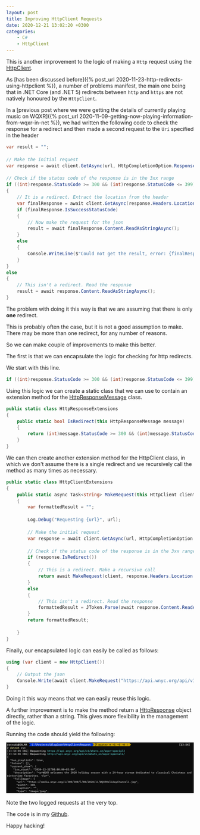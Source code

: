 ```yaml
---
layout: post
title: Improving HttpClient Requests
date: 2020-12-21 13:02:20 +0300
categories:
    - C#
    - HttpClient
---
```

This is another improvement to the logic of making a `Http` request using the [HttpClient](https://docs.microsoft.com/en-us/dotnet/api/system.net.http.httpclient?view=net-5.0).

As [has been discussed before]({% post_url 2020-11-23-http-redirects-using-httpclient %}), a number of problems manifest, the main one being that in .NET Core (and .NET 5) redirects between `http` and `https` are not natively honoured by the `HttpClient`.

In a [previous post where we were getting the details of currently playing music on WQXR]({% post_url 2020-11-09-getting-now-playing-information-from-wqxr-in-net %}), we had written the following code to check the response for a redirect and then made a second request to the `Uri` specified in the header

```csharp
var result = "";

// Make the initial request
var response = await client.GetAsync(url, HttpCompletionOption.ResponseHeadersRead);

// Check if the status code of the response is in the 3xx range
if ((int)response.StatusCode >= 300 && (int)response.StatusCode <= 399)
{
	// It is a redirect. Extract the location from the header
	var finalResponse = await client.GetAsync(response.Headers.Location);
	if (finalResponse.IsSuccessStatusCode)
	{
		// Now make the request for the json
		result = await finalResponse.Content.ReadAsStringAsync();
	}
	else
	{
		Console.WriteLine($"Could not get the result, error: {finalResponse.StatusCode}");
	}
}
else
{
	// This isn't a redirect. Read the response
	result = await response.Content.ReadAsStringAsync();
}
```

The problem with doing it this way is that we are assuming that there is only **one** redirect.

This is probably often the case, but it is not a good assumption to make. There may be more than one redirect, for any number of reasons.

So we can make couple of improvements to make this better.

The first is that we can encapsulate the logic for checking for http redirects.

We start with this line.

```csharp
if ((int)response.StatusCode >= 300 && (int)response.StatusCode <= 399)
```

Using this logic we can create a static class that we can use to contain an extension method for the [HttpResponseMessage](https://docs.microsoft.com/en-us/dotnet/api/system.web.httpresponse?view=netframework-4.8&viewFallbackFrom=net-5.0) class.

```csharp
public static class HttpResponseExtensions
{
    public static bool IsRedirect(this HttpResponseMessage message)
    {
        return (int)message.StatusCode >= 300 && (int)message.StatusCode <= 399;
    }
}
```

We can then create another extension method for the HttpClient class, in which we don't assume there is a single redirect and we recursively call the method as many times as necessary.

```csharp
public static class HttpClientExtensions
{
	public static async Task<string> MakeRequest(this HttpClient client, string url)
	{
		var formattedResult = "";

		Log.Debug("Requesting {url}", url);

		// Make the initial request
		var response = await client.GetAsync(url, HttpCompletionOption.ResponseHeadersRead);

		// Check if the status code of the response is in the 3xx range
		if (response.IsRedirect())
		{
			// This is a redirect. Make a recursive call
			return await MakeRequest(client, response.Headers.Location.ToString());
		}
		else
		{
			// This isn't a redirect. Read the response
			formattedResult = JToken.Parse(await response.Content.ReadAsStringAsync()).ToString();
		}
		return formattedResult;

	}
}
```

Finally, our encapsulated logic can easily be called as follows:

```csharp
using (var client = new HttpClient())
{
	// Output the json
	Console.Write(await client.MakeRequest("https://api.wnyc.org/api/v1/whats_on/wqxr-special2"));
}
```

Doing it this way means that we can easily reuse this logic.

A further improvement is to make the method return a [HttpResponse](https://docs.microsoft.com/en-us/dotnet/api/system.web.httpresponse?view=netframework-4.8&viewFallbackFrom=net-5.0) object directly, rather than a string. This gives more flexibility in the management of the logic.

Running the code should yield the following:

![](../images/2020/12/HttpClientRequest.png)

Note the two logged requests at the very top.

The code is in my [Github](https://github.com/conradakunga/BlogCode/tree/master/21%20Dec%202020%20-%20Http%20Client%20Request%20Improvements).

Happy hacking!




